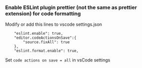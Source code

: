 ### Enable ESLint plugin prettier (not the same as prettier extension) for code formatting

Modify or add this lines to vscode settings.json
```
    "eslint.enable": true,
    "editor.codeActionsOnSave":{
        "source.fixAll": true
    },
    "eslint.format.enable": true,

```

Set ```code actions on save = all``` in vsCode settings